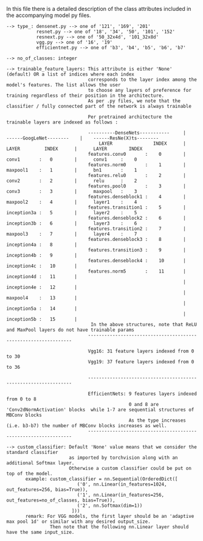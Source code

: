 In this file there is a detailed description of the class attributes included in the accompanying model py files.

    --> type_: densenet.py --> one of '121', '169', '201'
               resnet.py --> one of '18', '34', '50', '101', '152'
               resnext.py --> one of '50_32x4d', '101_32x8d'
               vgg.py --> one of '16', '19'
               efficientnet.py --> one of 'b3', 'b4', 'b5', 'b6', 'b7'

    --> no_of_classes: integer

    --> trainable_feature_layers: This attribute is either 'None' (default) OR a list of indices where each index 
                                  corresponds to the layer index among the model's features. The list allows the user 
                                  to choose any layers of preference for training regardless of their position in the architecture.
                                  As per .py files, we note that the classifier / fully connected part of the network is always trainable
                                  
                                  Per pretrained architecture the trainable layers are indexed as follows :
                                  
                                  ----------DenseNets-----------     |    ------GoogLeNet--------    |    ------ResNe(X)ts--------  
                                      LAYER               INDEX      |      LAYER         INDEX      |      LAYER        INDEX
                                  features.conv0       :    0        |      conv1       :   0        |      conv1     :    0
                                  features.norm0       :    1        |      maxpool1    :   1        |      bn1       :    1
                                  features.relu0       :    2        |      conv2       :   2        |      relu      :    2
                                  features.pool0       :    3        |      conv3       :   3        |      maxpool   :    3
                                  features.denseblock1 :    4        |      maxpool2    :   4        |      layer1    :    4    
                                  features.transition1 :    5        |      inception3a :   5        |      layer2    :    5
                                  features.denseblock2 :    6        |      inception3b :   6        |      layer3    :    6
                                  features.transition2 :    7        |      maxpool3    :   7        |      layer4    :    7
                                  features.denseblock3 :    8        |      inception4a :   8        |
                                  features.transition3 :    9        |      inception4b :   9        |
                                  features.denseblock4 :    10       |      inception4c :   10       |
                                  features.norm5       :    11       |      inception4d :   11       |
                                                                     |      inception4e :   12       |
                                                                     |      maxpool4    :   13       |
                                                                     |      inception5a :   14       |
                                                                     |      inception5b :   15       |
                                   In the above structures, note that ReLU and MaxPool layers do not have trainable params
                                  ----------------------------------------------------------------
                                  
                                  Vgg16: 31 feature layers indexed from 0 to 30
                                  Vgg19: 37 feature layers indexed from 0 to 36
                                  
                                  ----------------------------------------------------------------
                                  
                                  EfficientNets: 9 features layers indexed from 0 to 8
                                                 0 and 8 are 'Conv2dNormActivation' blocks  while 1-7 are sequential structures of MBConv blocks
                                                 As the type increases (i.e. b3-b7) the number of MBConv blocks increases as well.
                                  ----------------------------------------------------------------
    
    --> custom_classifier: Default 'None' value means that we consider the standard classifier 
                           as imported by torchvision along with an additional Softmax layer.
                           Otherwise a custom classifier could be put on top of the model. 
           example: custom_classifier = nn.Sequential(OrderedDict([
                              ('0', nn.Linear(in_features=1024, out_features=256, bias=True)),
                              ('1', nn.Linear(in_features=256, out_features=no_of_classes, bias=True)),
                              ('2', nn.Softmax(dim=1))
                            ]))
           remark: For VGG models, the first layer should be an 'adaptive max pool 1d' or similar with any desired output_size. 
                    Then note that the following nn.Linear layer should have the same input_size.
